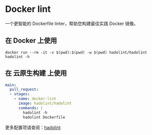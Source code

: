 # Docker lint

一个更智能的 Dockerfile linter，帮助您构建最佳实践 Docker 镜像。

## 在 Docker 上使用

```shell
docker run --rm -it -v $(pwd):$(pwd) -w $(pwd) hadolint/hadolint hadolint -h
```

## 在 云原生构建 上使用

```yaml
main:
  pull_request:
  - stages:
    - name: docker-lint
      image: hadolint/hadolint
      commands: |
        hadolint -h
        hadolint Dockerfile
```

更多配置项请查阅：[hadolint](https://github.com/hadolint/hadolint)
